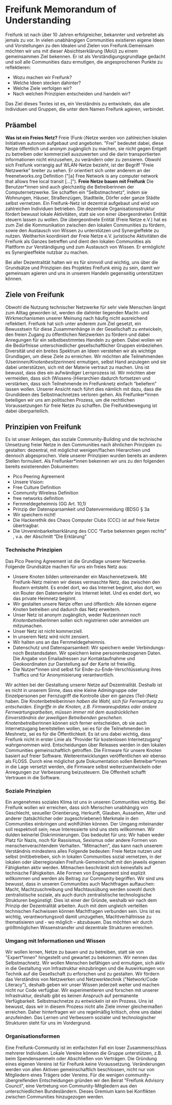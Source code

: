 # Freifunk Memorandum of Understanding

Freifunk ist nach über 10 Jahren erfolgreicher, bekannter und verbreitet als jemals zu vor. In vielen unabhängigen Communities existieren eigene Ideen und Vorstellungen zu den Idealen und Zielen von Freifunk.Gemeinsam möchten wir uns mit dieser Absichtserklärung (MoU) zu einem gemeinsammen Ziel bekennen. Er ist als Verständigungsgrundlage gedacht und soll alle Communities dazu ermutigen, die angesprochenen Punkte zu reflektieren:
*   Wozu machen wir Freifunk?
*   Welche Ideen stecken dahinter?
*   Welche Ziele verfolgen wir?
*   Nach welchen Prinzipien entscheiden und handeln wir?

Das Ziel dieses Textes ist es, ein Verständnis zu entwickeln, das alle Individuen und Gruppen, die unter dem Namen Freifunk agieren, verbindet.

## Präambel

**Was ist ein Freies Netz?**
Freie (Funk-)Netze werden von zahlreichen lokalen Initiativen autonom aufgebaut und angeboten. "Frei" bedeutet dabei, diese Netze öffentlich und anonym zugänglich zu machen, sie nicht gegen Entgelt zu betreiben oder kommerziell auszuwerten und die darin transportierten Informationen nicht einzusehen, zu verändern oder zu zensieren. Obwohl sich Freifunk vorrangig auf WLAN-Netze bezieht, ist der Begriff "Freie Netzwerke" breiter zu sehen. Er orientiert sich unter anderem an der freenetworks.org Definition ("[a] Free Network is any computer network that allows free local transit [...]").
**Freie Netze bauen mit Freifunk**
Die Benutzer*innen sind auch gleichzeitig die Betreiberinnen der Computernetzwerke. Sie schaffen ein "Selbstmachnetz", indem sie Wohnungen, Häuser, Straßenzügen, Stadtteile, Dörfer oder ganze Städte selbst vernetzen. Ein Freifunk-Netz ist dezentral aufgebaut und wird von zahlreichen Individuen betrieben. Die dezentrale Organisationsstruktur fördert bewusst lokale Aktivitäten, statt sie von einer übergeordneten Entität steuern lassen zu wollen.
Die übergeordnete Entität (Freie Netze e.V.) hat es zum Ziel die Kommunikation zwischen den lokalen Communities zu fördern, sowie den Austausch von Wissen zu unterstützen und Synergieffekte zu nutzen. Weitherhin koordiniert der Freie Netze e.V. juristische Aktivitäten die Freifunk als Ganzes betreffen und dient den lokalen Communities als Plattform zur Verständigung und zum Austausch von Wissen. Er ermöglicht es Synergieeffekte nutzbar zu machen.

Bei aller Dezentralität halten wir es für sinnvoll und wichtig, uns über die Grundsätze und Prinzipien des Projektes Freifunk einig zu sein, damit wir gemeinsam agieren und uns in unserem Handeln gegenseitig unterstützen können.
## Ziele von Freifunk
 
Obwohl die Nutzung technischer Netzwerke für sehr viele Menschen längst zum Alltag geworden ist, werden die dahinter liegenden Macht- und Wirkmechanismen unserer Meinung nach häufig nicht ausreichend reflektiert. Freifunk hat sich unter anderem zum Ziel gesetzt, ein Bewusstsein für diese Zusammenhänge in der Gesellschaft zu entwickeln, den freien Zugang zu öffentlichen Netzwerken zu fördern und dabei Anregungen für ein selbstbestimmtes Handeln zu geben. Dabei wollen wir die Bedürfnisse unterschiedlicher gesellschaftlicher Gruppen einbeziehen. Diversität und ein breites Spektrum an Ideen verstehen wir als wichtige Grundlagen, um diese Ziele zu erreichen. Wir möchten alle Teilnehmenden (User*innen/Knotenbesitzer*innen) ermutigen, selbst Hand anzulegen und sie dabei unterstützen, sich mit der Materie vertraut zu machen. Uns ist bewusst, dass dies ein aufwändiger Lernprozess ist. Wir möchten aber vermeiden, dass sich (Wissens-)Hierarchien dadurch fortsetzen und verstärken, dass sich Teilnehmende im Freifunknetz einfach “beliefern” lassen wollen. Unserer Ansicht nach führt dies nämlich mit dazu, dass die Grundideen des Selbstmachnetzes verloren gehen.
Als Freifunker*innen beteiligen wir uns am politischen Prozess, um die rechtlichen Voraussetzungen für freie Netze zu schaffen. Die Freifunkbewegung ist dabei überparteilich.

## Prinzipien von Freifunk

Es ist unser Anliegen, das soziale Community-Building und die technische Umsetzung freier Netze in den Communities nach ähnlichen Prinzipien zu gestalten: dezentral, mit möglichst wenigen/flachen Hierarchien und dennoch abgesprochen.
Viele unserer Prinzipien wurden bereits an anderen Stellen formuliert. Als Freifunker*innen bekennen wir uns zu den folgenden bereits existierenden Dokumenten:

* Pico Peering Agreement
* Unsere Vision:
* Free Culture Definition
* Community Wireless Definition
* free networks definition
* Fernmeldegeheimnis (GG Art. 10,1)
* Prinzip der Datensparsamkeit und Datenvermeidung (BDSG § 3a
* Wir speichern nicht!
* Die Hackerethik des Chaos Computer Clubs (CCC) ist auf freie Netze übertragbar.
* Die Unvereinbarkeitserklärung des CCC “Farbe bekennen gegen rechts”  , v.a. der Abschnitt “Die Erklärung”

### Technische Prinzipien

Das Pico Peering Agreement ist die Grundlage unserer Netzwerke. Folgende Grundsätze machen für uns ein freies Netz aus:

* Unsere Knoten bilden untereinander ein Maschennetzwerk. Mit Freifunk-Netz meinen wir dieses vermaschte Netz, das zwischen den Routern entsteht. Es endet dort, wo das Internet beginnt, also dort, wo ein Router den Datenverkehr ins Internet leitet. Und es endet dort, wo das private Heimnetz beginnt.
* Wir gestalten unsere Netze offen und öffentlich: Alle können eigene Knoten betreiben und dadurch das Netz erweitern.
* Unser Netz ist anonym zugänglich, weder Nutzer*innen noch Knotenbetreiber*innen sollen sich registrieren oder anmelden um mitzumachen.
* Unser Netz ist nicht kommerziell.
* In unserem Netz wird nicht zensiert.
* Wir halten uns an das Fernmeldegeheimnis.
* Datenschutz und Datensparsamkeit: Wir speichern weder Verbindungs- noch Bestandsdaten. Wir speichern keine personenbezogenen Daten. Die Angabe von Emailadressen zur Kontaktaufnahme und Geokoordinaten zur Darstellung auf der Karte ist freiwillig.
* Die Nutzer*innen sind selbst für Ende-zu-Ende-Verschlüsselung ihres Traffics und für Anonymisierung verantwortlich.

Wir achten bei der Gestaltung unserer Netze auf Dezentralität. Deshalb ist es nicht in unserem Sinne, dass eine kleine  Admingruppe oder Einzelpersonen per Fernzugriff die Kontrolle über ein ganzes (Teil-)Netz haben. Die Knotenbetreiber*innen haben die Wahl, sich für Fernwartung zu entscheiden. Eingriffe in die Knoten, z.B. Firmwareupdates oder andere Fernwartungsarbeiten, müssen immer mit dem ausdrücklichen Einverständnis der jeweiligen Betreibenden geschehen. Knotenbetreiber*innen können sich ferner entscheiden, ob sie auch Internetzugang  bereitstellen wollen, sei es für die Teilnehmenden im Meshnetz, sei es für die Öffentlichkeit. Es ist uns dabei wichtig, dass Freifunk nicht in erster Linie als “Provider für kostenlosen Internetzugang” wahrgenommen  wird. Entscheidungen über Releases werden in den lokalen Communities gemeinschaftlich getroffen.
Die Firmware für unsere Knoten basiert auf freier Software. Weiterentwicklungen veröffentlichen wir ebenso als FLOSS. Durch eine möglichst gute Dokumentation sollen Betreiber*innen in die Lage versetzt werden, die Firmware selbst weiterzuentwickeln oder Anregungen zur Verbesserung beizusteuern. Die Offenheit schafft Vertrauen in die Software.

### Soziale Prinzipien

Ein angenehmes soziales Klima ist uns in unseren Communities wichtig. Bei Freifunk wollen wir erreichen, dass sich Menschen unabhängig von Geschlecht, sexueller Orientierung, Herkunft, Glauben, Aussehen, Alter und anderer (tatsächlicher oder zugeschriebener) Merkmale in den Communities einbringen und wohlfühlen können. Der Umgang miteinander soll respektvoll sein; neue Interessierte sind uns stets willkommen. Wir dulden keinerlei Diskriminierungen. Das bedeutet für uns: Wir haben weder Platz für Nazis, noch für Rassismus, Sexismus oder andere Formen von menschenverachtendem Verhalten.
"Mitmachen", das kann nach unserem Verständnis mindestens alles Folgende bedeuten: Freie Netze nutzen und selbst (mit)betreiben, sich in lokalen Communities sozial vernetzen, in der lokalen oder überregionalen Freifunk-Gemeinschaft mit den jeweils eigenen Fähigkeiten aktiv werden. Mitmachen beschränkt sich keinesfalls auf technische Fähigkeiten. Alle Formen von Engagement sind explizit willkommen und werden als Beitrag zur Community begriffen.
Wir sind uns bewusst, dass in unseren Communities auch Machtfragen auftauchen: Macht, Machtzuschreibung und Machtausübung werden sowohl durch zentralistische soziale, als auch durch zentralistische technologische Strukturen begünstigt. Dies ist einer der Gründe, weshalb wir nach dem Prinzip der Dezentralität arbeiten. Auch mit dem ungleich verteilten technischen Fachwissen können Machtfragen verbunden sein. Uns ist es wichtig, verantwortungsvoll damit umzugehen, Machtverhältnisse zu thematisieren und - wo möglich – abzubauen. Das möchten wir durch größtmöglichen Wissenstransfer und dezentrale Strukturen erreichen.

### Umgang mit Informationen und Wissen

Wir wollen lernen, Netze zu bauen und zu betreiben, statt sie von "Expert*innen" hingestellt und gewartet zu bekommen. Wir nennen das Selbstmachnetz. Wir wollen Menschen befähigen und ermutigen, sich aktiv in die Gestaltung von Infrastruktur einzubringen und die Auswirkungen von Technik auf die Gesellschaft zu erforschen und zu gestalten. Wir fördern das Verständnis von Netzwerken und Netzwerktechnik ("Network/Code Literacy"), deshalb geben wir unser Wissen jederzeit weiter und machen nicht nur Code verfügbar. Wir experimentieren und forschen mit unserer Infrastruktur, deshalb gibt es keinen Anspruch auf permanente Verfügbarkeit.
Selbstmachnetze zu entwickeln ist ein Prozess. Uns ist bewusst, dass wir in diesem Prozess nicht alle Ziele immer gleichermaßen erreichen. Daher hinterfragen wir uns regelmäßig kritisch, ohne uns dabei anzufeinden. Das Lernen und Verbessern sozialer und technologischer Strukturen steht für uns im Vordergrund.

### Organisationsformen

Eine Freifunk-Community ist im einfachsten Fall ein loser Zusammenschluss mehrerer Individuen. Lokale Vereine können die Gruppe unterstützen, z.B. beim Spendensammeln oder Abschließen von Verträgen. Die Gründung eines eigenen Vereins ist für Freifunk keine Voraussetzung. Veränderungen werden von allen Aktiven gemeinschaftlich beschlossen, nicht nur von Mitgliedern eines Trägers oder Vereins.
Für die wenigen community-übergreifenden Entscheidungen gründen wir den Beirat "Freifunk Advisory Council", eine Vertretung von Community-Mitgliedern aus den unterschiedlichen Bundesländern. Dieses Gremium kann bei Konflikten zwischen Communities hinzugezogen werden.
